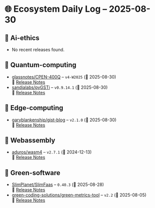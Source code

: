 # 🌐 Ecosystem Daily Log – 2025-08-30

## 🔹 Ai-ethics
- No recent releases found.

## 🔹 Quantum-computing
- [glassnotes/CPEN-400Q](https://github.com/glassnotes/CPEN-400Q/releases/tag/v4-W2025) – `v4-W2025` (📅 2025-08-30)  
  🔗 [Release Notes](https://github.com/glassnotes/CPEN-400Q/releases/tag/v4-W2025)
- [sandialabs/pyGSTi](https://github.com/sandialabs/pyGSTi/releases/tag/v0.9.14.1) – `v0.9.14.1` (📅 2025-08-30)  
  🔗 [Release Notes](https://github.com/sandialabs/pyGSTi/releases/tag/v0.9.14.1)

## 🔹 Edge-computing
- [garyblankenship/gist-blog](https://github.com/garyblankenship/gist-blog/releases/tag/v2.1.0) – `v2.1.0` (📅 2025-08-30)  
  🔗 [Release Notes](https://github.com/garyblankenship/gist-blog/releases/tag/v2.1.0)

## 🔹 Webassembly
- [aduros/wasm4](https://github.com/aduros/wasm4/releases/tag/v2.7.1) – `v2.7.1` (📅 2024-12-13)  
  🔗 [Release Notes](https://github.com/aduros/wasm4/releases/tag/v2.7.1)

## 🔹 Green-software
- [SlimPlanet/SlimFaas](https://github.com/SlimPlanet/SlimFaas/releases/tag/0.40.3) – `0.40.3` (📅 2025-08-28)  
  🔗 [Release Notes](https://github.com/SlimPlanet/SlimFaas/releases/tag/0.40.3)
- [green-coding-solutions/green-metrics-tool](https://github.com/green-coding-solutions/green-metrics-tool/releases/tag/v2.2) – `v2.2` (📅 2025-08-05)  
  🔗 [Release Notes](https://github.com/green-coding-solutions/green-metrics-tool/releases/tag/v2.2)